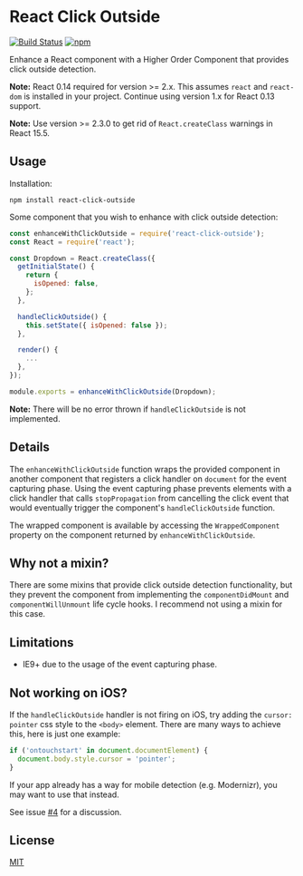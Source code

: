 # React Click Outside

[![Build Status](https://travis-ci.org/kentor/react-click-outside.svg)](https://travis-ci.org/kentor/react-click-outside) [![npm](https://img.shields.io/npm/v/react-click-outside.svg)](https://www.npmjs.com/package/react-click-outside)

Enhance a React component with a Higher Order Component that provides click
outside detection.

**Note:** React 0.14 required for version >= 2.x. This assumes `react` and
`react-dom` is installed in your project. Continue using version 1.x for React
0.13 support.

**Note:** Use version >= 2.3.0 to get rid of `React.createClass`
warnings in React 15.5.

## Usage

Installation:

```
npm install react-click-outside
```

Some component that you wish to enhance with click outside detection:

```js
const enhanceWithClickOutside = require('react-click-outside');
const React = require('react');

const Dropdown = React.createClass({
  getInitialState() {
    return {
      isOpened: false,
    };
  },

  handleClickOutside() {
    this.setState({ isOpened: false });
  },

  render() {
    ...
  },
});

module.exports = enhanceWithClickOutside(Dropdown);
```

**Note:** There will be no error thrown if `handleClickOutside` is not
implemented.

## Details

The `enhanceWithClickOutside` function wraps the provided component in another
component that registers a click handler on `document` for the event capturing
phase. Using the event capturing phase prevents elements with a click handler
that calls `stopPropagation` from cancelling the click event that would
eventually trigger the component's `handleClickOutside` function.

The wrapped component is available by accessing the `WrappedComponent` property
on the component returned by `enhanceWithClickOutside`.

## Why not a mixin?

There are some mixins that provide click outside detection functionality, but
they prevent the component from implementing the  `componentDidMount` and
`componentWillUnmount` life cycle hooks. I recommend not using a mixin for this
case.

## Limitations

- IE9+ due to the usage of the event capturing phase.

## Not working on iOS?

If the `handleClickOutside` handler is not firing on iOS, try adding the
`cursor: pointer` css style to the `<body>` element. There are many ways to
achieve this, here is just one example:

```js
if ('ontouchstart' in document.documentElement) {
  document.body.style.cursor = 'pointer';
}
```

If your app already has a way for mobile detection (e.g. Modernizr), you may
want to use that instead.


See issue [#4][i] for a discussion.

## License

[MIT](LICENSE.txt)

[i]: https://github.com/kentor/react-click-outside/issues/4
